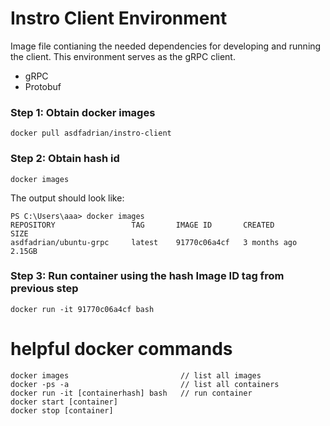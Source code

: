 # Instro Client Environment

Image file contianing the needed dependencies for developing and running the client. This environment serves as the gRPC client.

* gRPC
* Protobuf

### Step 1: Obtain docker images
```
docker pull asdfadrian/instro-client
```
### Step 2: Obtain hash id
```
docker images
```
The output should look like:
```
PS C:\Users\aaa> docker images
REPOSITORY                 TAG       IMAGE ID       CREATED        SIZE
asdfadrian/ubuntu-grpc     latest    91770c06a4cf   3 months ago   2.15GB
```
### Step 3: Run container using the hash Image ID tag from previous step  
```
docker run -it 91770c06a4cf bash 
```

# helpful docker commands
```
docker images                         // list all images
docker -ps -a                         // list all containers
docker run -it [containerhash] bash   // run container 
docker start [container]
docker stop [container]
```
